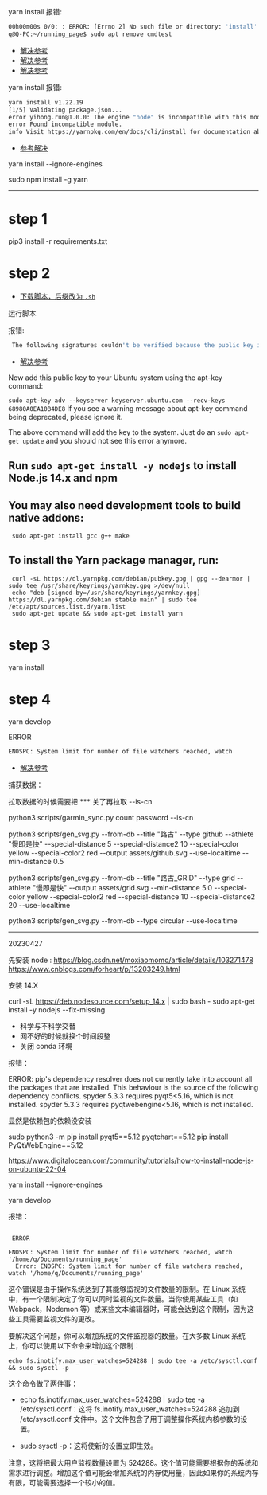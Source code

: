 yarn install 报错:
```bash
00h00m00s 0/0: : ERROR: [Errno 2] No such file or directory: 'install'
q@Q-PC:~/running_page$ sudo apt remove cmdtest
```

- [解决参考](https://stackoverflow.com/questions/46013544/yarn-install-command-error-no-such-file-or-directory-install)
- [解决参考](https://blog.csdn.net/qq_43193386/article/details/112303352)
- [解决参考](https://www.zsxcool.com/8109.html)


yarn install 报错:

```bash
yarn install v1.22.19
[1/5] Validating package.json...
error yihong.run@1.0.0: The engine "node" is incompatible with this module. Expected version ">=14.15.0". Got "8.10.0"
error Found incompatible module.
info Visit https://yarnpkg.com/en/docs/cli/install for documentation about this command.
```

- [参考解决](https://www.codegrepper.com/code-examples/javascript/The+engine+%22node%22+is+incompatible+with+this+module.+Expected+version+%22%5E14%22.+Got+%2215.4.0%22)


 yarn install --ignore-engines

 sudo npm install -g yarn


---------




# step 1
pip3 install -r requirements.txt


# step 2


- [下载脚本，后缀改为 `.sh`](https://deb.nodesource.com/setup_14.x)

运行脚本 


报错:

```bash
 The following signatures couldn't be verified because the public key is not available: NO_PUBKEY 4EB27DB2A3B88B8B
```
- [解决参考](https://itsfoss.com/solve-gpg-error-signatures-verified-ubuntu/)

Now add this public key to your Ubuntu system using the apt-key command:

`sudo apt-key adv --keyserver keyserver.ubuntu.com --recv-keys 68980A0EA10B4DE8`
If you see a warning message about apt-key command being deprecated, please ignore it.

The above command will add the key to the system. Just do an `sudo apt-get update` and you should not see this error anymore.



## Run `sudo apt-get install -y nodejs` to install Node.js 14.x and npm
## You may also need development tools to build native addons:
     sudo apt-get install gcc g++ make
## To install the Yarn package manager, run:
     curl -sL https://dl.yarnpkg.com/debian/pubkey.gpg | gpg --dearmor | sudo tee /usr/share/keyrings/yarnkey.gpg >/dev/null
     echo "deb [signed-by=/usr/share/keyrings/yarnkey.gpg] https://dl.yarnpkg.com/debian stable main" | sudo tee /etc/apt/sources.list.d/yarn.list
     sudo apt-get update && sudo apt-get install yarn





# step 3
yarn install
# step 4
yarn develop


 ERROR 
```bash
ENOSPC: System limit for number of file watchers reached, watch
```

- [解决参考](https://stackoverflow.com/questions/55763428/react-native-error-enospc-system-limit-for-number-of-file-watchers-reached)





捕获数据：

拉取数据的时候需要把 *** 关了再拉取 --is-cn


python3 scripts/garmin_sync.py count password --is-cn

python3 scripts/gen_svg.py --from-db --title "路古" --type github --athlete "慢即是快" --special-distance 5 --special-distance2 10 --special-color yellow --special-color2 red --output assets/github.svg --use-localtime --min-distance 0.5

python3 scripts/gen_svg.py --from-db --title "路古_GRID" --type grid --athlete "慢即是快"  --output assets/grid.svg --min-distance 5.0 --special-color yellow --special-color2 red --special-distance 10 --special-distance2 20 --use-localtime


python3 scripts/gen_svg.py --from-db --type circular --use-localtime


---------------------

20230427


先安装 node : https://blog.csdn.net/moxiaomomo/article/details/103271478
https://www.cnblogs.com/forheart/p/13203249.html


安装 14.X

 curl -sL https://deb.nodesource.com/setup_14.x | sudo bash -
 sudo apt-get install -y nodejs  --fix-missing


- 科学与不科学交替
- 网不好的时候就换个时间段整
- 关闭 conda 环境


报错：

ERROR: pip's dependency resolver does not currently take into account all the packages that are installed. This behaviour is the source of the following dependency conflicts.
spyder 5.3.3 requires pyqt5<5.16, which is not installed.
spyder 5.3.3 requires pyqtwebengine<5.16, which is not installed.

显然是依赖包的依赖没安装

sudo python3 -m pip install pyqt5==5.12 pyqtchart==5.12
pip install PyQtWebEngine==5.12


https://www.digitalocean.com/community/tutorials/how-to-install-node-js-on-ubuntu-22-04




 yarn install --ignore-engines


yarn develop

报错：

```

 ERROR 

ENOSPC: System limit for number of file watchers reached, watch '/home/q/Documents/running_page'
  Error: ENOSPC: System limit for number of file watchers reached, watch '/home/q/Documents/running_page'
```

这个错误是由于操作系统达到了其能够监视的文件数量的限制。在 Linux 系统中，有一个限制决定了你可以同时监视的文件数量。当你使用某些工具（如 Webpack，Nodemon 等）或某些文本编辑器时，可能会达到这个限制，因为这些工具需要监视文件的更改。

要解决这个问题，你可以增加系统的文件监视器的数量。在大多数 Linux 系统上，你可以使用以下命令来增加这个限制：

```
echo fs.inotify.max_user_watches=524288 | sudo tee -a /etc/sysctl.conf && sudo sysctl -p
```
这个命令做了两件事：

- echo fs.inotify.max_user_watches=524288 | sudo tee -a /etc/sysctl.conf：这将 fs.inotify.max_user_watches=524288 追加到 /etc/sysctl.conf 文件中。这个文件包含了用于调整操作系统内核参数的设置。

- sudo sysctl -p：这将使新的设置立即生效。

注意，这将把最大用户监视数量设置为 524288。这个值可能需要根据你的系统和需求进行调整。增加这个值可能会增加系统的内存使用量，因此如果你的系统内存有限，可能需要选择一个较小的值。